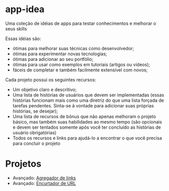 # app-idea

Uma coleção de idéias de apps para testar conhecimentos e melhorar o seus skills

Essas idéias são:

-   ótimas para melhorar suas técnicas como desenvolvedor;
-   ótimas para experimentar novas tecnologias;
-   ótimas para adicionar ao seu portfólio;
-   ótimas para usar como exemplos em tutoriais (artigos ou vídeos);
-   fáceis de completar e também facilmente extensível com novos;

Cada projeto possui os seguintes recursos:

-   Um objetivo claro e descritivo;
-   Uma lista de histórias de usuários que devem ser implementadas (essas histórias funcionam mais como uma diretriz do que uma lista forçada de tarefas pendentes. Sinta-se à vontade para adicionar suas próprias histórias, se desejar);
-   Uma lista de recursos de bônus que não apenas melhoram o projeto básico, mas também suas habilidades ao mesmo tempo (são opcionais e devem ser tentados somente após você ter concluído as histórias de usuário obrigatórias)
-   Todos os recursos e links para ajudá-lo a encontrar o que você precisa para concluir o projeto

# Projetos

- Avançado: [Agregador de links](./Projects/Advanced/agregador-de-links.md)
- Avançado: [Encurtador de URL](./Projects/Advanced/encurtador-de-url.md)
